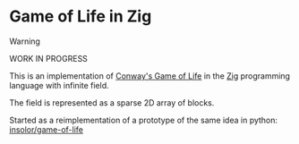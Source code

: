 # Game of Life in Zig

> [!WARNING] 
> WORK IN PROGRESS

This is an implementation of [Conway's Game of Life](https://en.wikipedia.org/wiki/Conway%27s_Game_of_Life) in the [Zig](https://ziglang.org/) programming language with infinite field.

The field is represented as a sparse 2D array of blocks.

Started as a reimplementation of a prototype of the same idea in python: [insolor/game-of-life](https://github.com/insolor/game-of-life)
